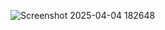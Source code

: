 
![Screenshot 2025-04-04 182648](https://github.com/user-attachments/assets/3e1ca4a2-5e8e-46ae-a927-d3241918f781)
